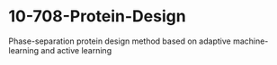 # 10-708-Protein-Design
Phase-separation protein design method based on adaptive machine-learning and active learning
